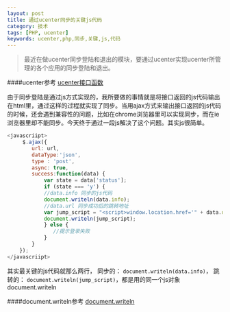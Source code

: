 ```yaml
---
layout: post
title: 通过ucenter同步的关键js代码
category: 技术
tags: [PHP, ucenter]
keywords: ucenter,php,同步,关键,js,代码
---
```


> 最近在做ucenter同步登陆和退出的模块，要通过ucenter实现ucenter所管理的各个应用的同步登陆和退出。

####ucenter参考
[ucenter接口函数](http://faq.comsenz.com/library/UCenter/interface/interface_user.htm)

由于同步登陆是通过js方式实现的，我所要做的事情就是将接口返回的js代码输出在html里，通过这样的过程就实现了同步。当用ajax方式来输出接口返回的js代码的时候，还会遇到兼容性的问题，比如在chrome浏览器里可以实现同步，而在ie浏览器里却不能同步。今天终于通过一段js解决了这个问题。其实js很简单。

```javascript
<javascriipt>
     $.ajax({
        url: url,
        dataType:'json',
        type : 'post',
        async: true,
        success:function(data) {
            var state = data['status'];
            if (state === 'y') {
            //data.info 同步的js代码
            document.writeln(data.info);
            //data.url 同步成功后的跳转地址
            var jump_script = "<script>window.location.href='" + data.url + "'<\/script>";
            document.writeln(jump_script);
            } else {
               //提示登录失败
            }
        }
    });
</javascriipt>
```

其实最关键的js代码就那么两行， 同步的：  ```document.writeln(data.info)```， 跳转的： ```document.writeln(jump_script)```，都是用的同一个js对象 document.writeln

####document.writeln参考
[document.writeln](https://developer.mozilla.org/zh-CN/docs/Web/API/document.writeln#Parameters)
